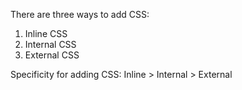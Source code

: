 There are three ways to add CSS:
1. Inline CSS
2. Internal CSS
3. External CSS


Specificity for adding CSS:
Inline > Internal > External
